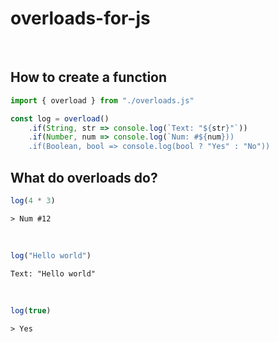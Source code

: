 # overloads-for-js
  
<br>  
  
## How to create a function
```js
import { overload } from "./overloads.js"

const log = overload()
    .if(String, str => console.log(`Text: "${str}"`))
    .if(Number, num => console.log(`Num: #${num}))
    .if(Boolean, bool => console.log(bool ? "Yes" : "No"))
```
## What do overloads do?
```js
log(4 * 3)
```
```
> Num #12
```
  
<br>  
  
```js
log("Hello world")
```
```
Text: "Hello world"
```
  
<br>  
  
```js
log(true)
```
```
> Yes
```
